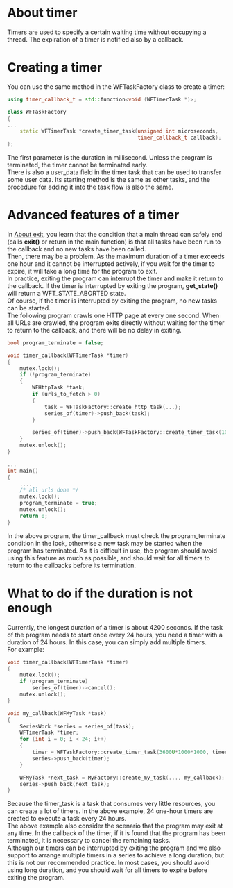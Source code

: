 # About timer

 Timers are used to specify a certain waiting time without occupying a thread. The expiration of a timer is notified also by a callback.

# Creating a timer

You can use the same method in the WFTaskFactory class to create a timer:

~~~cpp
using timer_callback_t = std::function<void (WFTimerTask *)>;

class WFTaskFactory
{
...
    static WFTimerTask *create_timer_task(unsigned int microseconds,
                                          timer_callback_t callback);
};
~~~

The first parameter is the duration in millisecond. Unless the program is terminated, the timer cannot be terminated early.   
There is also a user\_data field in the timer task that can be used to transfer some user data. Its starting method is the same as other tasks, and the procedure for adding it into the task flow is also the same.

# Advanced features of a timer

In [About exit](./about-exit.md), you learn that the condition that a main thread can safely end (calls **exit()** or return in the main function) is that all tasks have been run to the callback and no new tasks have been called.   
Then, there may be a problem. As the maximum duration of a timer exceeds one hour and it cannot be interrupted actively, if you wait for the timer to expire, it will take a long time for the program to exit.   
In practice, exiting the program can interrupt the timer and make it return to the callback. If the timer is interrupted by exiting the program, **get\_state()** will return a WFT\_STATE\_ABORTED state.   
Of course, if the timer is interrupted by exiting the program, no new tasks can be started.   
The following program crawls one HTTP page at every one second. When all URLs are crawled, the program exits directly without waiting for the timer to return to the callback, and there will be no delay in exiting.

~~~cpp
bool program_terminate = false;

void timer_callback(WFTimerTask *timer)
{
    mutex.lock();
    if (!program_terminate)
    {
        WFHttpTask *task;
        if (urls_to_fetch > 0)
        {
            task = WFTaskFactory::create_http_task(...);
            series_of(timer)->push_back(task);
        }

        series_of(timer)->push_back(WFTaskFactory::create_timer_task(1000000, timer_callback));
    }
    mutex.unlock();
}

...
int main()
{
    ....
    /* all urls done */
    mutex.lock();
    program_terminate = true;
    mutex.unlock();
    return 0;
}
~~~

In the above program, the timer\_callback must check the program\_terminate condition in the lock, otherwise a new task may be started when the program has terminated. 
As it is difficult in use, the program should avoid using this feature as much as possible, and should wait for all timers to return to the callbacks before its termination.

# What to do if the duration is not enough

Currently, the longest duration of a timer is about 4200 seconds. If the task of the program needs to start once every 24 hours, you need a timer with a duration of 24 hours. In this case, you can simply add multiple timers.   
For example:

~~~cpp
void timer_callback(WFTimerTask *timer)
{
    mutex.lock();
    if (program_terminate)
        series_of(timer)->cancel();
    mutex.unlock();
}

void my_callback(WFMyTask *task)
{
    SeriesWork *series = series_of(task);
    WFTimerTask *timer;
    for (int i = 0; i < 24; i++)
    {
        timer = WFTaskFactory::create_timer_task(3600U*1000*1000, timer_callback);
        series->push_back(timer);
    }

    WFMyTask *next_task = MyFactory::create_my_task(..., my_callback);
    series->push_back(next_task);
}
~~~

Because the timer\_task is a task that consumes very little resources, you can create a lot of timers. In the above example, 24 one-hour timers are created to execute a task every 24 hours.   
The above example also consider the scenario that the program may exit at any time. In the callback of the timer, if it is found that the program has been terminated, it is necessary to cancel the remaining tasks.   
Although our timers can be interrupted by exiting the program and we also support to arrange multiple timers in a series to achieve a long duration, but this is not our recommended practice. In most cases, you should avoid using long duration, and you should wait for all timers to expire before exiting the program.